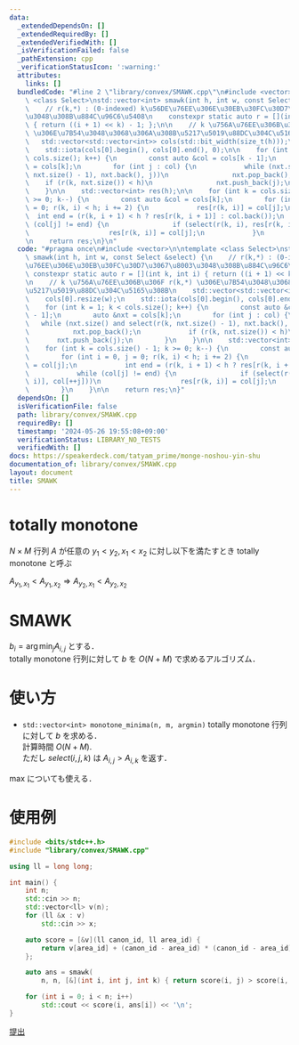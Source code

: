 ```yaml
---
data:
  _extendedDependsOn: []
  _extendedRequiredBy: []
  _extendedVerifiedWith: []
  _isVerificationFailed: false
  _pathExtension: cpp
  _verificationStatusIcon: ':warning:'
  attributes:
    links: []
  bundledCode: "#line 2 \"library/convex/SMAWK.cpp\"\n#include <vector>\n\ntemplate\
    \ <class Select>\nstd::vector<int> smawk(int h, int w, const Select &select) {\n\
    \    // r(k,*) : (0-indexed) k\u56DE\u76EE\u306E\u30EB\u30FC\u30D7\u3067\u8003\
    \u3048\u308B\u884C\u96C6\u5408\n    constexpr static auto r = [](int k, int i)\
    \ { return ((i + 1) << k) - 1; };\n\n    // k \u756A\u76EE\u306B\u306F r(k,*)\
    \ \u306E\u7B54\u3048\u3068\u306A\u308B\u5217\u5019\u88DC\u304C\u5165\u308B\n \
    \   std::vector<std::vector<int>> cols(std::bit_width(size_t(h)));\n    cols[0].resize(w);\n\
    \    std::iota(cols[0].begin(), cols[0].end(), 0);\n\n    for (int k = 1; k <\
    \ cols.size(); k++) {\n        const auto &col = cols[k - 1];\n        auto &nxt\
    \ = cols[k];\n        for (int j : col) {\n            while (nxt.size() and select(r(k,\
    \ nxt.size() - 1), nxt.back(), j))\n                nxt.pop_back();\n        \
    \    if (r(k, nxt.size()) < h)\n                nxt.push_back(j);\n        }\n\
    \    }\n\n    std::vector<int> res(h);\n\n    for (int k = cols.size() - 1; k\
    \ >= 0; k--) {\n        const auto &col = cols[k];\n        for (int i = 0, j\
    \ = 0; r(k, i) < h; i += 2) {\n            res[r(k, i)] = col[j];\n          \
    \  int end = (r(k, i + 1) < h ? res[r(k, i + 1)] : col.back());\n            while\
    \ (col[j] != end) {\n                if (select(r(k, i), res[r(k, i)], col[++j]))\n\
    \                    res[r(k, i)] = col[j];\n            }\n        }\n    }\n\
    \n    return res;\n}\n"
  code: "#pragma once\n#include <vector>\n\ntemplate <class Select>\nstd::vector<int>\
    \ smawk(int h, int w, const Select &select) {\n    // r(k,*) : (0-indexed) k\u56DE\
    \u76EE\u306E\u30EB\u30FC\u30D7\u3067\u8003\u3048\u308B\u884C\u96C6\u5408\n   \
    \ constexpr static auto r = [](int k, int i) { return ((i + 1) << k) - 1; };\n\
    \n    // k \u756A\u76EE\u306B\u306F r(k,*) \u306E\u7B54\u3048\u3068\u306A\u308B\
    \u5217\u5019\u88DC\u304C\u5165\u308B\n    std::vector<std::vector<int>> cols(std::bit_width(size_t(h)));\n\
    \    cols[0].resize(w);\n    std::iota(cols[0].begin(), cols[0].end(), 0);\n\n\
    \    for (int k = 1; k < cols.size(); k++) {\n        const auto &col = cols[k\
    \ - 1];\n        auto &nxt = cols[k];\n        for (int j : col) {\n         \
    \   while (nxt.size() and select(r(k, nxt.size() - 1), nxt.back(), j))\n     \
    \           nxt.pop_back();\n            if (r(k, nxt.size()) < h)\n         \
    \       nxt.push_back(j);\n        }\n    }\n\n    std::vector<int> res(h);\n\n\
    \    for (int k = cols.size() - 1; k >= 0; k--) {\n        const auto &col = cols[k];\n\
    \        for (int i = 0, j = 0; r(k, i) < h; i += 2) {\n            res[r(k, i)]\
    \ = col[j];\n            int end = (r(k, i + 1) < h ? res[r(k, i + 1)] : col.back());\n\
    \            while (col[j] != end) {\n                if (select(r(k, i), res[r(k,\
    \ i)], col[++j]))\n                    res[r(k, i)] = col[j];\n            }\n\
    \        }\n    }\n\n    return res;\n}"
  dependsOn: []
  isVerificationFile: false
  path: library/convex/SMAWK.cpp
  requiredBy: []
  timestamp: '2024-05-26 19:55:08+09:00'
  verificationStatus: LIBRARY_NO_TESTS
  verifiedWith: []
docs: https://speakerdeck.com/tatyam_prime/monge-noshou-yin-shu
documentation_of: library/convex/SMAWK.cpp
layout: document
title: SMAWK
---
```

# totally monotone
$N\times M$ 行列 $A$ が任意の $y_1 < y_2, x_1<x_2$ に対し以下を満たすとき totally monotone と呼ぶ

$A_{y_1,x_1} < A_{y_1,x_2} \Rightarrow A_{y_2,x_1} < A_{y_2,x_2}$
# SMAWK
$b_i = \arg\min_{j} A_{i,j}$ とする．  
totally monotone 行列に対して $b$ を $O(N+M)$ で求めるアルゴリズム．  
# 使い方
* ```std::vector<int> monotone_minima(n, m, argmin)```
totally monotone 行列に対して $b$ を求める．  
計算時間 $O(N+M)$.  
ただし $select(i,j,k)$ は $A_{i,j} > A_{i,k}$ を返す．  

max についても使える．

# 使用例
```cpp
#include <bits/stdc++.h>
#include "library/convex/SMAWK.cpp"

using ll = long long;

int main() {
    int n;
    std::cin >> n;
    std::vector<ll> v(n);
    for (ll &x : v)
        std::cin >> x;

    auto score = [&v](ll canon_id, ll area_id) {
        return v[area_id] + (canon_id - area_id) * (canon_id - area_id);
    };

    auto ans = smawk(
        n, n, [&](int i, int j, int k) { return score(i, j) > score(i, k); });

    for (int i = 0; i < n; i++)
        std::cout << score(i, ans[i]) << '\n';
}
```
[提出](https://atcoder.jp/contests/colopl2018-final/submissions/53922350)
